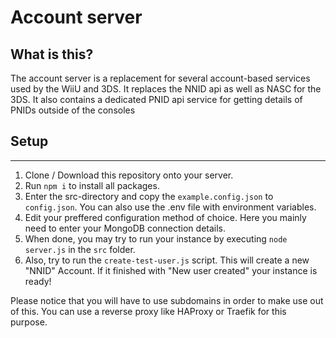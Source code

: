 # Account server

## What is this?
The account server is a replacement for several account-based services used by the WiiU and 3DS. It replaces the NNID api as well as NASC for the 3DS. It also contains a dedicated PNID api service for getting details of PNIDs outside of the consoles

## Setup
---

1. Clone / Download this repository onto your server.
2. Run `npm i` to install all packages.
3. Enter the src-directory and copy the `example.config.json` to `config.json`. You can also use the .env file with environment variables.
4. Edit your preffered configuration method of choice. Here you mainly need to enter your MongoDB connection details.
5. When done, you may try to run your instance by executing `node server.js` in the `src` folder.
6. Also, try to run the `create-test-user.js` script. This will create a new "NNID" Account. If it finished with "New user created" your instance is ready!

Please notice that you will have to use subdomains in order to make use out of this. You can use a reverse proxy like HAProxy or Traefik for this purpose.